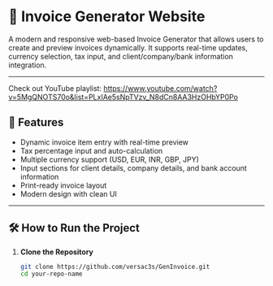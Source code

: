 # 💼 Invoice Generator Website

A modern and responsive web-based Invoice Generator that allows users to create and preview invoices dynamically. It supports real-time updates, currency selection, tax input, and client/company/bank information integration.

---
Check out YouTube playlist: https://www.youtube.com/watch?v=5MgQNOTS70o&list=PLxIAe5sNpTVzv_N8dCn8AA3HzOHbYP0Po

## 🚀 Features

- Dynamic invoice item entry with real-time preview  
- Tax percentage input and auto-calculation  
- Multiple currency support (USD, EUR, INR, GBP, JPY)  
- Input sections for client details, company details, and bank account information  
- Print-ready invoice layout  
- Modern design with clean UI  

---

## 🛠️ How to Run the Project

1. **Clone the Repository**
   ```bash
   git clone https://github.com/versac3s/GenInvoice.git
   cd your-repo-name
